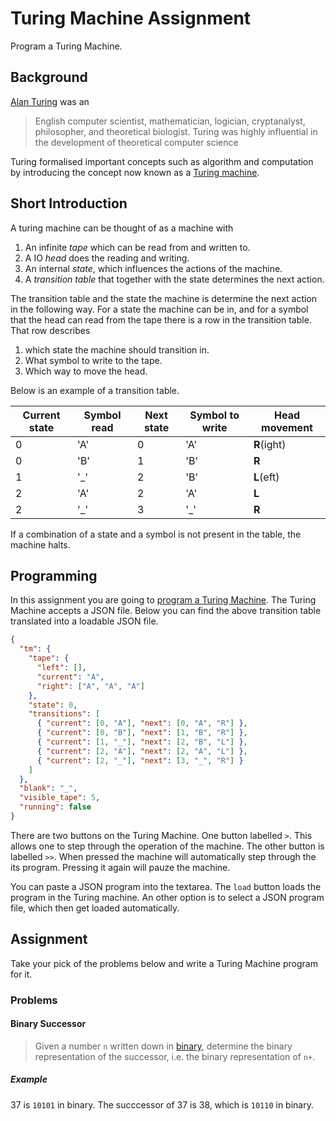 # Turing Machine Assignment
Program a Turing Machine.

## Background
[Alan Turing][turing] was an

> English computer scientist, mathematician, logician, cryptanalyst, philosopher, and theoretical biologist.
> Turing was highly influential in the development of theoretical computer science

Turing formalised important concepts such as algorithm and computation by introducing the concept now known as a [Turing machine][machine].

## Short Introduction
A turing machine can be thought of as a machine with

1. An infinite _tape_ which can be read from and written to.
2. A IO _head_ does the reading and writing.
3. An internal _state_, which influences the actions of the machine.
4. A _transition table_ that together with the state determines the next action.

The transition table and the state the machine is determine the next action in the following way.
For a state the machine can be in, and for a symbol that the head can read from the tape there is a row in the transition table.
That row describes 

1. which state the machine should transition in.
2. What symbol to write to the tape.
3. Which way to move the head.

Below is an example of a transition table.

| Current state | Symbol read | Next state | Symbol to write | Head movement |
|---------------|-------------|------------|-----------------|---------------|
| 0             | 'A'         | 0          | 'A'             | **R**(ight)   |
| 0             | 'B'         | 1          | 'B'             | **R**         |
| 1             | '_'         | 2          | 'B'             | **L**(eft)    |
| 2             | 'A'         | 2          | 'A'             | **L**         |
| 2             | '_'         | 3          | '_'             | **R**         |

If a combination of a state and a symbol is not present in the table, the machine halts.

## Programming
In this assignment you are going to [program a Turing Machine][program]. The Turing Machine accepts a JSON file. Below you can find the above transition table translated into a loadable JSON file.

```json
{
  "tm": {
    "tape": {
      "left": [],
      "current": "A",
      "right": ["A", "A", "A"]
    },
    "state": 0,
    "transitions": [
      { "current": [0, "A"], "next": [0, "A", "R"] },
      { "current": [0, "B"], "next": [1, "B", "R"] },
      { "current": [1, "_"], "next": [2, "B", "L"] },
      { "current": [2, "A"], "next": [2, "A", "L"] },
      { "current": [2, "_"], "next": [3, "_", "R"] }
    ]
  },
  "blank": "_",
  "visible_tape": 5,
  "running": false
}
```

There are two buttons on the Turing Machine. One button labelled `>`. This allows one to step through the operation of the machine.
The other button is labelled `>>`. When pressed the machine will automatically step through the its program. Pressing it again will pauze the machine.

You can paste a JSON program into the textarea. The `load` button loads the program in the Turing machine. An other option is to select a JSON program file, which then get loaded automatically.

## Assignment
Take your pick of the problems below and write a Turing Machine program for it.

### Problems
#### Binary Successor
> Given a number `n` written down in [binary][], determine the binary representation of the successor, i.e. the binary representation of `n+`.

##### Example
37 is `10101` in binary. The succcessor of 37 is 38, which is `10110` in binary.

[turing]: https://en.wikipedia.org/wiki/Alan_Turing
[machine]: https://en.wikipedia.org/wiki/Turing_machine
[program]: http://fifth-postulate.nl/turing-machine/
[binary]: https://en.wikipedia.org/wiki/Binary_number
